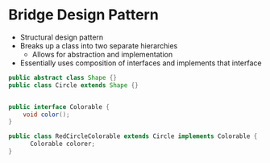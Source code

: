 # Bridge Design Pattern

- Structural design pattern
- Breaks up a class into two separate hierarchies
  - Allows for abstraction and implementation
- Essentially uses composition of interfaces and implements that interface

```java
public abstract class Shape {}
public class Circle extends Shape {}


public interface Colorable {
    void color();
}

public class RedCircleColorable extends Circle implements Colorable {
      Colorable colorer;
}
```
